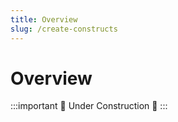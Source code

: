```yaml
---
title: Overview
slug: /create-constructs
---
```


# Overview

:::important 🚧 Under Construction 🚧
:::
